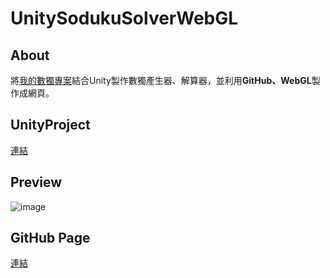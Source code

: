 # UnitySodukuSolverWebGL
## About
將[我的數獨專案](https://github.com/suu0319/Sudoku)結合Unity製作數獨產生器、解算器，並利用**GitHub、WebGL**製作成網頁。

## UnityProject
[連結](https://suu0319.github.io/UnitySodukuSolverWebGL/](https://github.com/suu0319/UnitySodukuSolver))

## Preview
![image](https://github.com/suu0319/UnitySodukuSolver/assets/59763965/b15ff344-a039-4197-98fd-31a98f1cb779)

## GitHub Page
[連結](https://suu0319.github.io/UnitySodukuSolverWebGL/)
